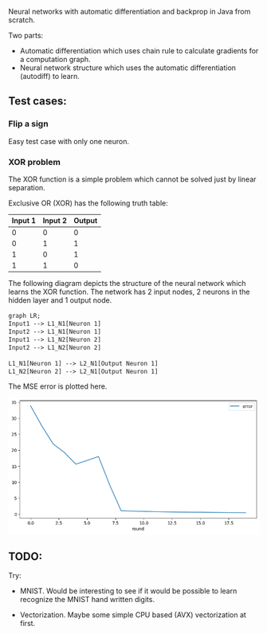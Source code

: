 
Neural networks with automatic differentiation and backprop in Java from scratch.

Two parts:

- Automatic differentiation which uses chain rule to calculate gradients for a computation graph. 
- Neural network structure which uses the automatic differentiation (autodiff) to learn.

## Test cases:

### Flip a sign

Easy test case with only one neuron.

### XOR problem

The XOR function is a simple problem which cannot be solved just by linear separation. 

Exclusive OR (XOR) has the following truth table:

| Input 1  | Input 2 | Output |
| -------- | ------- | ------ |
| 0  | 0    |   0     |
| 0 | 1     |   1    |
| 1    | 0    |  1     |
| 1    | 1    |  0     |

The following diagram depicts the structure of the neural network which learns the XOR function. The network has 2 input nodes, 2 neurons in the hidden layer and 1 output node.

```mermaid
graph LR;
Input1 --> L1_N1[Neuron 1]
Input2 --> L1_N1[Neuron 1]
Input1 --> L1_N2[Neuron 2]
Input2 --> L1_N2[Neuron 2]

L1_N1[Neuron 1] --> L2_N1[Output Neuron 1]
L1_N2[Neuron 2] --> L2_N1[Output Neuron 1]
```


The MSE error is plotted here.

![Alt text](./readme_img/xor_error.png "error chart")

## TODO:

Try:

- MNIST. Would be interesting to see if it would be possible to learn recognize the MNIST hand written digits.

- Vectorization. Maybe some simple CPU based (AVX) vectorization at first.
